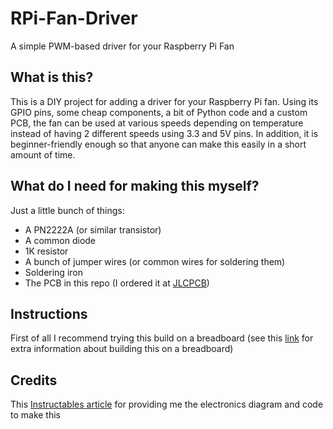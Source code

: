 # RPi-Fan-Driver
A simple PWM-based driver for your Raspberry Pi Fan

## What is this?
This is a DIY project for adding a driver for your Raspberry Pi fan. Using its GPIO pins, some cheap components, a bit of Python code and a custom PCB, the fan can be used at various speeds depending on temperature instead of having 2 different speeds using 3.3 and 5V pins. In addition, it is beginner-friendly enough so that anyone can make this easily in a short amount of time.

## What do I need for making this myself?
Just a little bunch of things:

- A PN2222A (or similar transistor)
- A common diode
- 1K resistor
- A bunch of jumper wires (or common wires for soldering them)
- Soldering iron
- The PCB in this repo (I ordered it at [JLCPCB](https://jlcpcb.com))

## Instructions
First of all I recommend trying this build on a breadboard (see this [link](https://www.instructables.com/PWM-Regulated-Fan-Based-on-CPU-Temperature-for-Ras/) for extra information about building this on a breadboard)



## Credits
This [Instructables article](https://www.instructables.com/PWM-Regulated-Fan-Based-on-CPU-Temperature-for-Ras/) for providing me the electronics diagram and code to make this
